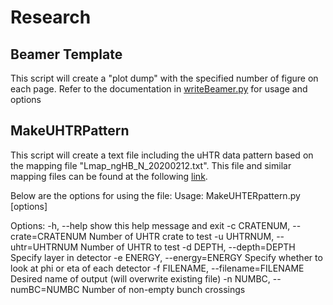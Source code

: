 # Research
## Beamer Template
This script will create a "plot dump" with the specified number of figure on each page. Refer to the 
documentation in [writeBeamer.py](BeamerTemplate/TeX/writeBeamer.py) for usage and options

## MakeUHTRPattern
This script will create a text file including the uHTR data pattern based on the mapping file "Lmap_ngHB_N_20200212.txt". This file and similar mapping files can be found at the following [link](https://cms-docs.web.cern.ch/cms-docs/hcaldocs//document/Mapping/Yuan/2020-feb-12/).

Below are the options for using the file:
  Usage: MakeUHTERpattern.py [options]

  Options:
    -h, --help          show this help message and exit
    -c CRATENUM, --crate=CRATENUM
                        Number of UHTR crate to test
    -u UHTRNUM, --uhtr=UHTRNUM
                        Number of UHTR to test
    -d DEPTH, --depth=DEPTH
                        Specify layer in detector
    -e ENERGY, --energy=ENERGY
                        Specify whether to look at phi or eta of each detector
    -f FILENAME, --filename=FILENAME
                        Desired name of output (will overwrite existing file)
    -n NUMBC, --numBC=NUMBC
                        Number of non-empty bunch crossings
